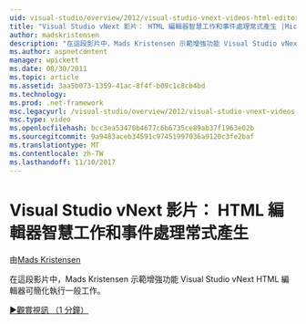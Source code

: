 ```yaml
---
uid: visual-studio/overview/2012/visual-studio-vnext-videos-html-editor-smart-tasks-and-event-handler-generation
title: "Visual Studio vNext 影片： HTML 編輯器智慧工作和事件處理常式產生 |Microsoft 文件"
author: madskristensen
description: "在這段影片中，Mads Kristensen 示範增強功能 Visual Studio vNext HTML 編輯器可簡化執行一般工作。"
ms.author: aspnetcontent
manager: wpickett
ms.date: 08/30/2011
ms.topic: article
ms.assetid: 3aa5b073-1359-41ac-8f4f-b09c1c8cb4bd
ms.technology: 
ms.prod: .net-framework
msc.legacyurl: /visual-studio/overview/2012/visual-studio-vnext-videos-html-editor-smart-tasks-and-event-handler-generation
msc.type: video
ms.openlocfilehash: bcc3ea53470b4677c6b6735ce89ab37f1963e02b
ms.sourcegitcommit: 9a9483aceb34591c97451997036a9120c3fe2baf
ms.translationtype: MT
ms.contentlocale: zh-TW
ms.lasthandoff: 11/10/2017
---
```

<a name="visual-studio-vnext-videos-html-editor-smart-tasks-and-event-handler-generation"></a>Visual Studio vNext 影片： HTML 編輯器智慧工作和事件處理常式產生
====================
由[Mads Kristensen](https://github.com/madskristensen)

在這段影片中，Mads Kristensen 示範增強功能 Visual Studio vNext HTML 編輯器可簡化執行一般工作。

[&#9654;觀賞視訊 （1 分鐘）](https://channel9.msdn.com/Blogs/ASP-NET-Site-Videos/visual-studio-vnext-videos-html-editor-smart-tasks-and-event-handler-generation)
